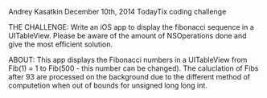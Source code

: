 Andrey Kasatkin
December 10th, 2014
TodayTix coding challenge

THE CHALLENGE: 
Write an iOS app to display the fibonacci sequence in a UITableView. Please be aware of the amount of NSOperations done and give the most efficient solution. 

ABOUT: 
This app displays the Fibonacci numbers in a UITableView from Fib(1) = 1 to Fib(500 - this number can be changed). The caluclation of Fibs after 93 are processed on the background due to the different method of computetion when out of bounds for unsigned long long int. 

